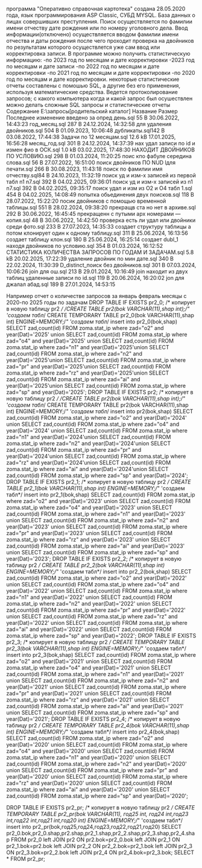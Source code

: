 программа "Оперативно справочная картотека" создана 28.05.2020 года, язык программирования ASP Classic, СУБД MYSQL. 
База данных о лицах совершивших преступления. 
Поиск осуществляется по фамилии имени отчеству дате рождения или по номеру уголовного дела. 
Ввод информации(отключено) осуществляется вводом фамилии имени отчества и даты рождения после чего проходит проверка на двойников
по результатам которого осуществлется уже сам ввод или корректировка записи. 
В программе можно получить статистическую информацию:
-по 2023 год по месяцам и дате корректировки
-2023 год по месяцам и дате записи
-по 2022 год по месяцам и дате корректировки
-по 2021 год по месяцам и дате корректировки
-по 2020 год по месяцам и дате корректировки.
некоторые статистические отчеты составлены с помошью SQL, а другие без его применения, используя математические средства.
Ведется протоколирование запросов; с какого компьютера когда и какой запрос был осушествлен
можно делать сложные SQL запросы и статистические отчеты 
Содержание E:\запросы\[родительский каталог]
Название	Размер	Последнее изменение
введено за опред день.sql 55 B	30.06.2022, 14:43:23
год_месяц.sql 287 B	24.12.2024, 14:32:58
для удаления двойников.sql 504 B	01.09.2023, 10:06:48
дубликаты.sql142 B	03.08.2022, 17:44:38
Задачи по 12 месяцам.sql 12.6 kB	17.01.2025, 16:56:28
месяц_год.sql 301 B	24.12.2024, 14:37:39
нах удал записи по id и измен фио в ОСК.sql 1.0 kB	03.02.2025, 17:48:30
НАХОДИТ ДВОЙНИКОВ ПО УСЛОВИЮ.sql 298 B	01.03.2024, 11:20:25
поис кпо фабуле середина слова.sql 56 B	27.07.2022, 16:51:00
поиск двойников ПО NUD lдля печати.sql 266 B	30.08.2023, 11:43:18
поиск по фамилии имя отчеству.sql84 B	24.10.2023, 11:32:19
поиск уд и изм-х записей из первой табл n1 n7.sql 392 B	04.02.2025, 09:36:01
поиск уд и изм-х записей из n1 n7.sql 392 B	04.02.2025, 09:35:17
поиск удал и изм из О2 и О4 табл 1.sql 454 B	04.02.2025, 14:08:49
попытка обьединения двух поисков.sql 118 B	28.07.2022, 15:22:20
посик двойников с помощью временной таблицы.sql 551 B	28.02.2024, 09:38:20
прекращв ста но нет в архиве.sql 292 B	30.06.2022, 16:45:45
прекращенн с путыми арх номерами — копия.sql 48 B	30.06.2022, 14:42:50
проверка есть ли удал или двойники среди фото.sql 233 B	27.07.2023, 14:35:33
создает структуру таблицы а потом клонирует один к одному таблицу.sql 311 B	25.06.2024, 16:13:56
создает таблицу клон.sql 180 B	25.06.2024, 16:25:14
создает dubl_1 находя двойников по условию.sql 354 B	01.03.2024, 16:12:52
СТАТИСТИКА КОЛИЧЕСТВА ЗАПРОСОВ ПО ГОДАМ И ЗАДАЧАМ.sql 5.8 kB	20.02.2025, 17:22:39
удаление двойник по мин дате.sql 340 B	22.02.2024, 11:30:39
D_distinct_поиск без двойников.sql 301 B	07.03.2024, 10:06:26
join для ош.sql 213 B	29.01.2024, 10:16:49
join находит из двух таблиц удаленные записи по id.sql 119 B	20.06.2024, 16:20:02
jon для джалал абад.sql 189 B	27.01.2024, 14:53:15

Например отчет о количестве запросов за январь февраль месяцы с 2020-по 2025 годы по задачам
DROP TABLE IF EXISTS pr2_0; /* копирует в новую таблицу pr2 */
/*CREATE TABLE pr2(bok VARCHAR(11),shap int);/*"  'создаем табл*/
CREATE TEMPORARY TABLE pr2_0(bok VARCHAR(11),shap int) ENGINE=MEMORY;/*"  'создаем табл*/
insert into pr2_0(bok,shap) 
SELECT zad,count(id) FROM zoma.stat_ip where zad="o2" and year(Dat)='2025' union
SELECT zad,count(id) FROM zoma.stat_ip where zad="o4" and year(Dat)='2025' union
SELECT zad,count(id) FROM zoma.stat_ip where zad="n1" and year(Dat)='2025'union
SELECT zad,count(id) FROM zoma.stat_ip where zad="n2" and year(Dat)='2025'union
SELECT zad,count(id) FROM zoma.stat_ip where zad="pr" and year(Dat)='2025'union
SELECT zad,count(id) FROM zoma.stat_ip where zad="rz" and year(Dat)='2025'union
SELECT zad,count(id) FROM zoma.stat_ip where zad="ai" and year(Dat)='2025'union
SELECT zad,count(id) FROM zoma.stat_ip where zad="sp" and year(Dat)='2025';
DROP TABLE IF EXISTS pr2; /* копирует в новую таблицу pr2 */
/*CREATE TABLE pr2(bok VARCHAR(11),shap int);/*"  'создаем табл*/
CREATE TEMPORARY TABLE pr2(bok VARCHAR(11),shap int) ENGINE=MEMORY;/*"  'создаем табл*/
insert into pr2(bok,shap) 
SELECT zad,count(id) FROM zoma.stat_ip where zad="o2" and year(Dat)='2024' union
SELECT zad,count(id) FROM zoma.stat_ip where zad="o4" and year(Dat)='2024' union
SELECT zad,count(id) FROM zoma.stat_ip where zad="n1" and year(Dat)='2024'union
SELECT zad,count(id) FROM zoma.stat_ip where zad="n2" and year(Dat)='2024'union
SELECT zad,count(id) FROM zoma.stat_ip where zad="pr" and year(Dat)='2024'union
SELECT zad,count(id) FROM zoma.stat_ip where zad="rz" and year(Dat)='2024'union
SELECT zad,count(id) FROM zoma.stat_ip where zad="ai" and year(Dat)='2024'union
SELECT zad,count(id) FROM zoma.stat_ip where zad="sp" and year(Dat)='2024';
DROP TABLE IF EXISTS pr2_1; /* копирует в новую таблицу pr2 */
CREATE  TABLE pr2_1(bok VARCHAR(11),shap int) ENGINE=MEMORY;/*"  'создаем табл*/
insert into pr2_1(bok,shap) 
SELECT zad,count(id) FROM zoma.stat_ip where zad="o2" and year(Dat)='2023' union
SELECT zad,count(id) FROM zoma.stat_ip where zad="o4" and year(Dat)='2023' union
SELECT zad,count(id) FROM zoma.stat_ip where zad="n1" and year(Dat)='2023' union
SELECT zad,count(id) FROM zoma.stat_ip where zad="n2" and year(Dat)='2023' union
SELECT zad,count(id) FROM zoma.stat_ip where zad="pr" and year(Dat)='2023' union
SELECT zad,count(id) FROM zoma.stat_ip where zad="rz" and year(Dat)='2023' union
SELECT zad,count(id) FROM zoma.stat_ip where zad="ai" and year(Dat)='2023' union
SELECT zad,count(id) FROM zoma.stat_ip where zad="sp" and year(Dat)='2023';
DROP TABLE IF EXISTS pr2_2; /* копирует в новую таблицу pr2 */
CREATE  TABLE pr2_2(bok VARCHAR(11),shap int) ENGINE=MEMORY;/*"  'создаем табл*/
insert into pr2_2(bok,shap) 
SELECT zad,count(id) FROM zoma.stat_ip where zad="o2" and year(Dat)='2022' union
SELECT zad,count(id) FROM zoma.stat_ip where zad="o4" and year(Dat)='2022' union
SELECT zad,count(id) FROM zoma.stat_ip where zad="n1" and year(Dat)='2022' union
SELECT zad,count(id) FROM zoma.stat_ip where zad="n2" and year(Dat)='2022' union
SELECT zad,count(id) FROM zoma.stat_ip where zad="pr" and year(Dat)='2022' union
SELECT zad,count(id) FROM zoma.stat_ip where zad="rz" and year(Dat)='2022' union
SELECT zad,count(id) FROM zoma.stat_ip where zad="ai" and year(Dat)='2022' union
SELECT zad,count(id) FROM zoma.stat_ip where zad="sp" and year(Dat)='2022';
DROP TABLE IF EXISTS pr2_3; /* копирует в новую таблицу pr2 */
CREATE TEMPORARY TABLE pr2_3(bok VARCHAR(11),shap int) ENGINE=MEMORY;/*"  'создаем табл*/
insert into pr2_3(bok,shap) 
SELECT zad,count(id) FROM zoma.stat_ip where zad="o2" and year(Dat)='2021' union
SELECT zad,count(id) FROM zoma.stat_ip where zad="o4" and year(Dat)='2021' union
SELECT zad,count(id) FROM zoma.stat_ip where zad="n1" and year(Dat)='2021' union
SELECT zad,count(id) FROM zoma.stat_ip where zad="n2" and year(Dat)='2021' union
SELECT zad,count(id) FROM zoma.stat_ip where zad="pr" and year(Dat)='2021' union
SELECT zad,count(id) FROM zoma.stat_ip where zad="rz" and year(Dat)='2021' union
SELECT zad,count(id) FROM zoma.stat_ip where zad="ai" and year(Dat)='2021' union
SELECT zad,count(id) FROM zoma.stat_ip where zad="sp" and year(Dat)='2021';
DROP TABLE IF EXISTS pr2_4; /* копирует в новую таблицу pr2 */
CREATE TEMPORARY TABLE pr2_4(bok VARCHAR(11),shap int) ENGINE=MEMORY;/*"  'создаем табл*/
insert into pr2_4(bok,shap) 
SELECT zad,count(id) FROM zoma.stat_ip where zad="o2" and year(Dat)='2020' union
SELECT zad,count(id) FROM zoma.stat_ip where zad="o4" and year(Dat)='2020' union
SELECT zad,count(id) FROM zoma.stat_ip where zad="n1" and year(Dat)='2020' union
SELECT zad,count(id) FROM zoma.stat_ip where zad="n2" and year(Dat)='2020' union
SELECT zad,count(id) FROM zoma.stat_ip where zad="pr" and year(Dat)='2020' union
SELECT zad,count(id) FROM zoma.stat_ip where zad="rz" and year(Dat)='2020' union
SELECT zad,count(id) FROM zoma.stat_ip where zad="ai" and year(Dat)='2020' union
SELECT zad,count(id) FROM zoma.stat_ip where zad="sp" and year(Dat)='2020';

DROP TABLE IF EXISTS pr2_pr; /* копирует в новую таблицу pr2 */
CREATE TEMPORARY TABLE pr2_pr(bok VARCHAR(11), год25 int, год24 int,год23 int,год22 int,год21 int,год20 int) ENGINE=MEMORY;/*"  'создаем табл*/
insert into pr2_pr(bok,год25,год24,год23,год22,год21,год20)
SELECT pr2_0.bok,pr2_0.shap,pr2.shap,pr2_1.shap,pr2_2.shap,pr2_3.shap,pr2_4.shap FROM pr2_0
    left JOIN pr2   ON pr2.bok=pr2_0.bok
    left JOIN pr2_1 ON pr2_1.bok=pr2.bok
    left JOIN pr2_2 ON pr2_2.bok=pr2_1.bok
    left JOIN pr2_3 ON pr2_3.bok=pr2_2.bok
    left JOIN pr2_4 ON pr2_4.bok=pr2_3.bok;
    SELECT * FROM pr2_pr;

